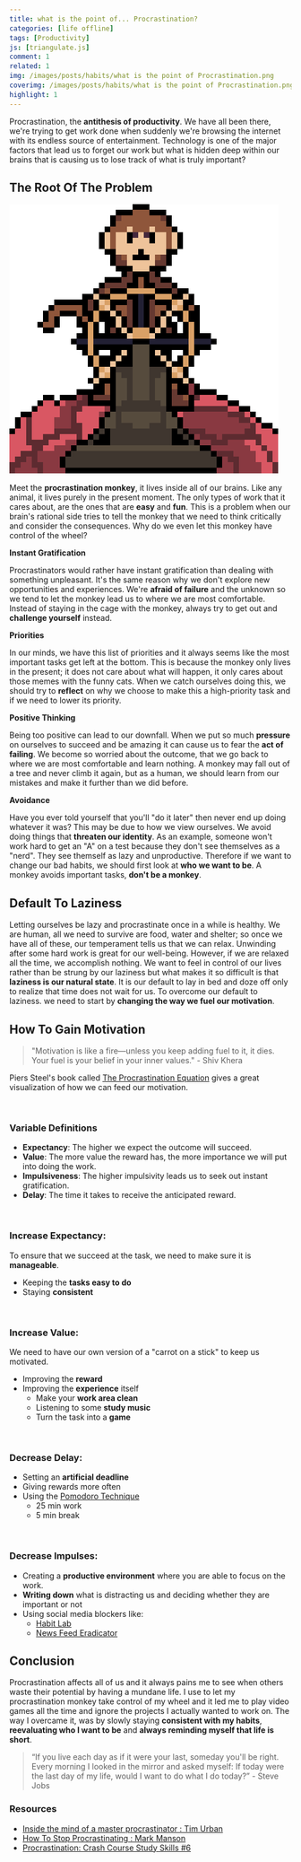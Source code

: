 ```yaml
---
title: what is the point of... Procrastination?
categories: [life offline]
tags: [Productivity]
js: [triangulate.js]
comment: 1
related: 1
img: /images/posts/habits/what is the point of Procrastination.png
coverimg: /images/posts/habits/what is the point of Procrastination.png
highlight: 1
---
```


Procrastination, the **antithesis of productivity**. We have all been there, we're trying to get work done when suddenly we're browsing the internet with its endless source of entertainment. Technology is one of the major factors that lead us to forget our work but what is hidden deep within our brains that is causing us to lose track of what is truly important?

## The Root Of The Problem

<img alt="procrastination monkey" loading="lazy" src="/images/posts/habits/Procrastination Monkey.gif" class="right-align pixelart">

Meet the **procrastination monkey**, it lives inside all of our brains. Like any animal, it lives purely in the present moment. The only types of work that it cares about, are the ones that are **easy** and **fun**. This is a problem when our brain's rational side tries to tell the monkey that we need to think critically and consider the consequences. Why do we even let this monkey have control of the wheel?

**Instant Gratification**

Procrastinators would rather have instant gratification than dealing with something unpleasant. It's the same reason why we don't explore new opportunities and experiences. We're **afraid of failure** and the unknown so we tend to let the monkey lead us to where we are most comfortable. Instead of staying in the cage with the monkey, always try to get out and **challenge yourself** instead.  

**Priorities**

In our minds, we have this list of priorities and it always seems like the most important tasks get left at the bottom. This is because the monkey only lives in the present; it does not care about what will happen, it only cares about those memes with the funny cats. When we catch ourselves doing this, we should try to **reflect** on why we choose to make this a high-priority task and if we need to lower its priority.

**Positive Thinking**

Being too positive can lead to our downfall. When we put so much **pressure** on ourselves to succeed and be amazing it can cause us to fear the **act of failing**. We become so worried about the outcome, that we go back to where we are most comfortable and learn nothing. A monkey may fall out of a tree and never climb it again, but as a human, we should learn from our mistakes and make it further than we did before. 

**Avoidance**

Have you ever told yourself that you'll "do it later" then never end up doing whatever it was? This may be due to how we view ourselves. We avoid doing things that **threaten our identity**. As an example, someone won't work hard to get an "A" on a test because they don't see themselves as a "nerd". They see themself as lazy and unproductive. Therefore if we want to change our bad habits, we should first look at **who we want to be**. A monkey avoids important tasks, **don't be a monkey**.

## Default To Laziness

Letting ourselves be lazy and procrastinate once in a while is healthy. We are human, all we need to survive are food, water and shelter; so once we have all of these, our temperament tells us that we can relax. Unwinding after some hard work is great for our well-being. However, if we are relaxed all the time, we accomplish nothing. We want to feel in control of our lives rather than be strung by our laziness but what makes it so difficult is that **laziness is our natural state**. It is our default to lay in bed and doze off only to realize that time does not wait for us. To overcome our default to laziness. we need to start by **changing the way we fuel our motivation**.

## How To Gain Motivation

> "Motivation is like a fire—unless you keep adding fuel to it, it dies. Your fuel is your belief in your inner values." - Shiv Khera

Piers Steel's book called [The Procrastination Equation](https://www.goodreads.com/book/show/9514605-the-procrastination-equation) gives a great visualization of how we can feed our motivation.


<img class="lazy" data-src="../images/posts/habits/procrastination equation.png" width="60%"/>

### Variable Definitions

- **Expectancy**: The higher we expect the outcome will succeed.
- **Value**: The more value the reward has, the more importance we will put into doing the work.
- **Impulsiveness**: The higher impulsivity leads us to seek out instant gratification.
- **Delay**: The time it takes to receive the anticipated reward.

<img class="lazy right-align" data-src="../images/posts/habits/stack.png"/>

### Increase Expectancy:

To ensure that we succeed at the task, we need to make sure it is **manageable**.

- Keeping the **tasks easy to do**
- Staying **consistent**

<img class="lazy right-align" data-src="../images/posts/habits/carrot stick.png"/>

### Increase Value:

We need to have our own version of a "carrot on a stick" to keep us motivated.

- Improving the **reward**  
- Improving the **experience** itself
    - Make your **work area clean**
    - Listening to some **study music**
    - Turn the task into a **game**

<img class="lazy right-align" data-src="../images/posts/habits/timer.png"/>

### Decrease Delay:

- Setting an **artificial deadline**
- Giving rewards more often
- Using the [Pomodoro Technique](https://en.wikipedia.org/wiki/Pomodoro_Technique)
    - 25 min work
    - 5 min break

<img class="lazy right-align" data-src="../images/posts/habits/distractions.png"/>

### Decrease Impulses:

- Creating a **productive environment** where you are able to focus on the work.
- **Writing down** what is distracting us and deciding whether they are important or not
- Using social media blockers like:
    - [Habit Lab](https://habitlab.stanford.edu/)
    - [News Feed Eradicator](https://chrome.google.com/webstore/detail/news-feed-eradicator-for/fjcldmjmjhkklehbacihaiopjklihlgg?hl=en)

## Conclusion

Procrastination affects all of us and it always pains me to see when others waste their potential by having a mundane life. I use to let my procrastination monkey take control of my wheel and it led me to play video games all the time and ignore the projects I actually wanted to work on. The way I overcame it, was by slowly staying **consistent with my habits**, **reevaluating who I want to be** and **always reminding myself that life is short**. 

> “If you live each day as if it were your last, someday you'll be right. Every morning I looked in the mirror and asked myself: If today were the last day of my life, would I want to do what I do today?” - Steve Jobs

### Resources
- [Inside the mind of a master procrastinator : Tim Urban](https://www.youtube.com/watch?v=arj7oStGLkU)
- [How To Stop Procrastinating : Mark Manson](https://www.youtube.com/watch?v=7FxQqLAm2uI)
- [Procrastination: Crash Course Study Skills #6](https://www.youtube.com/watch?v=x2y_SLOvOvw)